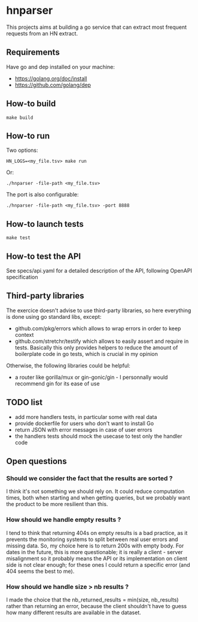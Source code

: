# hnparser
This projects aims at building a go service that can extract most frequent requests from an HN extract.


## Requirements

Have go and dep installed on your machine:
- https://golang.org/doc/install
- https://github.com/golang/dep


## How-to build

```shell
make build
```

## How-to run

Two options:

```shell
HN_LOGS=<my_file.tsv> make run
```

Or:

```shell
./hnparser -file-path <my_file.tsv>
```

The port is also configurable:
```shell
./hnparser -file-path <my_file.tsv> -port 8888
```

## How-to launch tests
```shell
make test
```

## How-to test the API

See specs/api.yaml for a detailed description of the API, following OpenAPI specification

## Third-party libraries

The exercice doesn't advise to use third-party libraries,
so here everything is done using go standard libs, except:
- github.com/pkg/errors which allows to wrap errors in order to keep context
- github.com/stretchr/testify which allows to easily assert and require in tests.
  Basically this only provides helpers to reduce the amount of boilerplate code
  in go tests, which is crucial in my opinion

Otherwise, the following libraries could be helpful:
- a router like gorilla/mux or gin-gonic/gin - I personnally would recommend gin for its ease of use


## TODO list

- add more handlers tests, in particular some with real data
- provide dockerfile for users who don't want to install Go
- return JSON with error messages in case of user errors
- the handlers tests should mock the usecase to test only the handler code


## Open questions

### Should we consider the fact that the results are sorted ?

I think it's not something we should rely on. It could reduce computation times, both when starting
and when getting queries, but we probably want the product to be more resilient than this.


### How should we handle empty results ?

I tend to think that returning 404s on empty results is a bad practice, as it prevents the
monitoring systems to split between real user errors and missing data. So, my choice here
is to return 200s with empty body.
For dates in the future, this is more questionable; it is really a client - server
misalignment so it probably means the API or its implementation on client side is not clear
enough; for these ones I could return a specific error (and 404 seems the best to me).


### How should we handle size > nb results ?

I made the choice that the nb_returned_results = min(size, nb_results) rather than returning
an error, because the client shouldn't have to guess how many different results are available
in the dataset.

